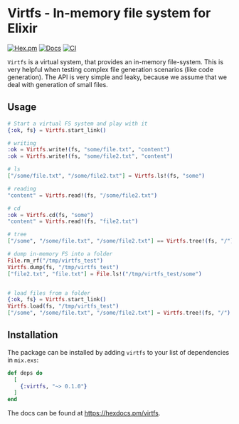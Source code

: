 # Virtfs - In-memory file system for Elixir

[![Hex.pm](https://img.shields.io/hexpm/v/virtfs.svg)](https://hex.pm/packages/virtfs)
[![Docs](https://img.shields.io/badge/hexdocs-docs-8e7ce6.svg)](https://hexdocs.pm/virtfs)
[![CI](https://github.com/mindreframer/virtfs/actions/workflows/ci.yml/badge.svg)](https://github.com/mindreframer/virtfs/actions/workflows/ci.yml)

`Virtfs` is a virtual system, that provides an in-memory file-system. This is very helpful when testing complex file generation scenarios (like code generation). The API is very simple and leaky, because we assume that we deal with generation of small files.

## Usage

```elixir
# Start a virtual FS system and play with it
{:ok, fs} = Virtfs.start_link()

# writing
:ok = Virtfs.write!(fs, "some/file.txt", "content")
:ok = Virtfs.write!(fs, "some/file2.txt", "content")

# ls
["/some/file.txt", "/some/file2.txt"] = Virtfs.ls!(fs, "some")

# reading
"content" = Virtfs.read!(fs, "/some/file2.txt")

# cd
:ok = Virtfs.cd(fs, "some")
"content" = Virtfs.read!(fs, "file2.txt")

# tree
["/some", "/some/file.txt", "/some/file2.txt"] == Virtfs.tree!(fs, "/")

# dump in-memory FS into a folder
File.rm_rf("/tmp/virtfs_test")
Virtfs.dump(fs, "/tmp/virtfs_test")
["file2.txt", "file.txt"] = File.ls!("/tmp/virtfs_test/some")


# load files from a folder
{:ok, fs} = Virtfs.start_link()
Virtfs.load(fs, "/tmp/virtfs_test")
["/some", "/some/file.txt", "/some/file2.txt"] = Virtfs.tree!(fs, "/")

```

## Installation

The package can be installed by adding `virtfs` to your list of dependencies in `mix.exs`:

```elixir
def deps do
  [
    {:virtfs, "~> 0.1.0"}
  ]
end
```

The docs can be found at <https://hexdocs.pm/virtfs>.

